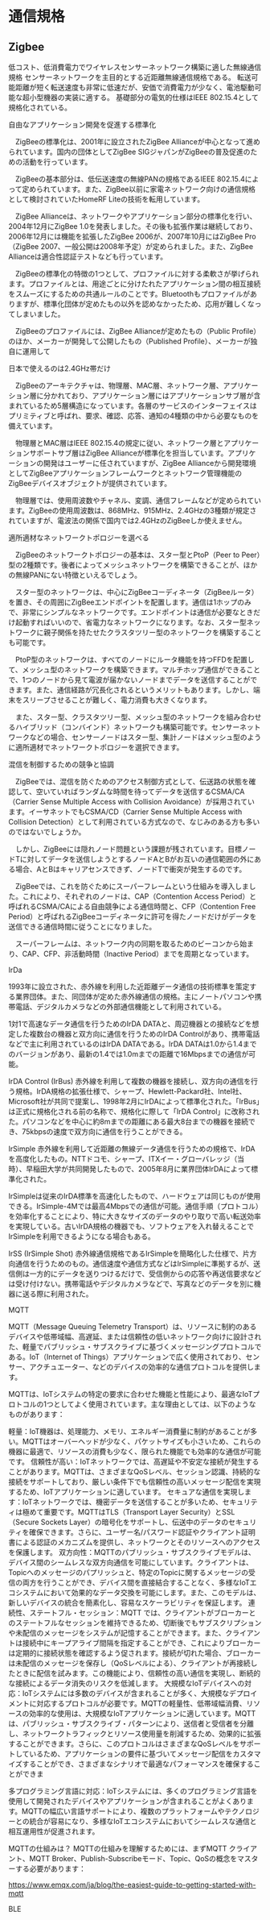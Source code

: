 # 通信規格


## Zigbee
低コスト、低消費電力でワイヤレスセンサーネットワーク構築に適した無線通信規格
センサーネットワークを主目的とする近距離無線通信規格である。 転送可能距離が短く転送速度も非常に低速だが、安価で消費電力が少なく、電池駆動可能な超小型機器の実装に適する。 基礎部分の電気的仕様はIEEE 802.15.4として規格化されている。


自由なアプリケーション開発を促進する標準化

　ZigBeeの標準化は、2001年に設立されたZigBee Allianceが中心となって進められています。国内の団体としてZigBee SIGジャパンがZigBeeの普及促進のための活動を行っています。

　ZigBeeの基本部分は、低伝送速度の無線PANの規格であるIEEE 802.15.4によって定められています。また、ZigBee以前に家電ネットワーク向けの通信規格として検討されていたHomeRF Liteの技術を転用しています。

　ZigBee Allianceは、ネットワークやアプリケーション部分の標準化を行い、2004年12月にZigBee 1.0を発表しました。その後も拡張作業は継続しており、2006年12月には機能を拡張したZigBee 2006が、2007年10月にはZigBee Pro（ZigBee 2007、一般公開は2008年予定）が定められました。また、ZigBee Allianceは適合性認証テストなども行っています。

　ZigBeeの標準化の特徴の1つとして、プロファイルに対する柔軟さが挙げられます。プロファイルとは、用途ごとに分けたれたアプリケーション間の相互接続をスムーズにするための共通ルールのことです。Bluetoothもプロファイルがありますが、標準化団体が定めたもの以外を認めなかったため、応用が難しくなってしまいました。

　ZigBeeのプロファイルには、ZigBee Allianceが定めたもの（Public Profile）のほか、メーカーが開発して公開したもの（Published Profile）、メーカーが独自に運用して



日本で使えるのは2.4GHz帯だけ

　ZigBeeのアーキテクチャは、物理層、MAC層、ネットワーク層、アプリケーション層に分かれており、アプリケーション層にはアプリケーションサブ層が含まれているため5層構造になっています。各層のサービスのインターフェイスはプリミティブと呼ばれ、要求、確認、応答、通知の4種類の中から必要なものを備えています。

　物理層とMAC層はIEEE 802.15.4の規定に従い、ネットワーク層とアプリケーションサポートサブ層はZigBee Allianceが標準化を担当しています。アプリケーションの開発はユーザーに任されていますが、ZigBee Allianceから開発環境としてZigBeeアプリケーションフレームワークとネットワーク管理機能のZigBeeデバイスオブジェクトが提供されています。

　物理層では、使用周波数やチャネル、変調、通信フレームなどが定められています。ZigBeeの使用周波数は、868MHz、915MHz、2.4GHzの3種類が規定されていますが、電波法の関係で国内では2.4GHzのZigBeeしか使えません。



適所適材なネットワークトポロジーを選べる

　ZigBeeのネットワークトポロジーの基本は、スター型とPtoP（Peer to Peer）型の2種類です。後者によってメッシュネットワークを構築できることが、ほかの無線PANにない特徴といえるでしょう。

　スター型のネットワークは、中心にZigBeeコーディネータ（ZigBeeルータ）を置き、その周囲にZigBeeエンドポイントを配置します。通信は1ホップのみで、非常にシンプルなネットワークです。エンドポイントは通信が必要なときだけ起動すればいいので、省電力なネットワークになります。なお、スター型ネットワークに親子関係を持たせたクラスタツリー型のネットワークを構築することも可能です。

　PtoP型のネットワークは、すべてのノードにルータ機能を持つFFDを配置して、メッシュ型のネットワークを構築できます。マルチホップ通信ができることで、1つのノードから見て電波が届かないノードまでデータを送信することができます。また、通信経路が冗長化されるというメリットもあります。しかし、端末をスリープさせることが難しく、電力消費も大きくなります。

　また、スター型、クラスタツリー型、メッシュ型のネットワークを組み合わせるハイブリッド（コンバインド）ネットワークも構築可能です。センサーネットワークなどの場合、センサーノードはスター型、集計ノードはメッシュ型のように適所適材でネットワークトポロジーを選択できます。


混信を制御するための競争と協調

　ZigBeeでは、混信を防ぐためのアクセス制御方式として、伝送路の状態を確認して、空いていればランダムな時間を待ってデータを送信するCSMA/CA（Carrier Sense Multiple Access with Collision Avoidance）が採用されています。イーサネットでもCSMA/CD（Carrier Sense Multiple Access with Collision Detection）として利用されている方式なので、なじみのある方も多いのではないでしょうか。

　しかし、ZigBeeには隠れノード問題という課題が残されています。目標ノードTに対してデータを送信しようとするノードAとBがお互いの通信範囲の外にある場合、AとBはキャリアセンスできず、ノードTで衝突が発生するのです。

　ZigBeeでは、これを防ぐためにスーパーフレームという仕組みを導入しました。これにより、それぞれのノードは、CAP（Contention Access Period）と呼ばれるCSMA/CAによる自由競争による通信時間と、CFP（Contention Free Period）と呼ばれるZigBeeコーディネータに許可を得たノードだけがデータを送信できる通信時間に従うことになりました。

　スーパーフレームは、ネットワーク内の同期を取るためのビーコンから始まり、CAP、CFP、非活動時間（Inactive Period）までを周期となっています。




IrDa

1993年に設立された、赤外線を利用した近距離データ通信の技術標準を策定する業界団体。また、同団体が定めた赤外線通信の規格。主にノートパソコンや携帯電話、デジタルカメラなどの外部通信機能として利用されている。

1対1で高速なデータ通信を行うためのIrDA DATAと、周辺機器との接続などを想定した複数台の機器と双方向に通信を行うためのIrDA Controlがあり、携帯電話などで主に利用されているのはIrDA DATAである。IrDA DATAは1.0から1.4までのバージョンがあり、最新の1.4では1.0mまでの距離で16Mbpsまでの通信が可能。

IrDA Control (IrBus)
赤外線を利用して複数の機器を接続し、双方向の通信を行う規格。IrDA規格の拡張仕様で、シャープ、Hewlett-Packard社、Intel社、Microsoft社が共同で提案し、1998年2月にIrDAによって標準化された。「IrBus」は正式に規格化される前の名称で、規格化に際して「IrDA Control」に改称された。パソコンなどを中心に約8mまでの距離にある最大8台までの機器を接続でき、75kbpsの速度で双方向に通信を行うことができる。

IrSimple
赤外線を利用して近距離の無線データ通信を行うための規格で、IrDAを高度化したもの。NTTドコモ、シャープ、ITXイー・グローバレッジ（当時）、早稲田大学が共同開発したもので、2005年8月に業界団体IrDAによって標準化された。

IrSimpleは従来のIrDA標準を高速化したもので、ハードウェアは同じものが使用できる。IrSimple-4Mでは最高4Mbpsでの通信が可能。通信手順（プロトコル）を効率化することにより、特に大きなサイズのデータのやり取りで高い転送効率を実現している。古いIrDA規格の機器でも、ソフトウェアを入れ替えることでIrSimpleを利用できるようになる場合もある。

IrSS (IrSimple Shot)
赤外線通信規格であるIrSimpleを簡略化した仕様で、片方向通信を行うためのもの。通信速度や通信方式などはIrSimpleに準拠するが、送信側は一方的にデータを送りつけるだけで、受信側からの応答や再送信要求などは受け付けない。携帯電話やデジタルカメラなどで、写真などのデータを別に機器に送る際に利用された。

MQTT

MQTT（Message Queuing Telemetry Transport）は、リソースに制約のあるデバイスや低帯域幅、高遅延、または信頼性の低いネットワーク向けに設計された、軽量でパブリッシュ・サブスクライブに基づくメッセージングプロトコルである。IoT（Internet of Things）アプリケーションで広く使用されており、センサー、アクチュエーター、などのデバイスの効率的な通信プロトコルを提供します。

MQTTは、IoTシステムの特定の要求に合わせた機能と性能により、最適なIoTプロトコルの1つとしてよく使用されています。主な理由としては、以下のようなものがあります：

軽量：IoT機器は、処理能力、メモリ、エネルギー消費量に制約があることが多い。MQTTはオーバーヘッドが少なく、パケットサイズも小さいため、これらの機器に最適で、リソースの消費も少なく、限られた機能でも効率的な通信が可能です。
信頼性が高い：IoTネットワークでは、高遅延や不安定な接続が発生することがあります。MQTTは、さまざまなQoSレベル、セッション認識、持続的な接続をサポートしており、厳しい条件下でも信頼性の高いメッセージ配信を実現するため、IoTアプリケーションに適しています。
セキュアな通信を実現します：IoTネットワークでは、機密データを送信することが多いため、セキュリティは極めて重要です。MQTTはTLS（Transport Layer Security）とSSL（Secure Sockets Layer）の暗号化をサポートし、伝送中のデータのセキュリティを確保できます。さらに、ユーザー名/パスワード認証やクライアント証明書による認証のメカニズムを提供し、ネットワークとそのリソースへのアクセスを保護します。
双方向性：MQTTのパブリッシュ・サブスクライブモデルは、デバイス間のシームレスな双方向通信を可能にしています。クライアントは、Topicへのメッセージのパプリッシュと、特定のTopicに関するメッセージの受信の両方を行うことができ、デバイス間を直接結合することなく、多様なIoTエコシステムにおいて効果的なデータ交換を可能にします。また、このモデルは、新しいデバイスの統合を簡素化し、容易なスケーラビリティを保証します。
連続性、ステートフル・セッション：MQTT では、クライアントがブローカーとのステートフルなセッションを維持できるため、切断後でもサブスクリプションや未配信のメッセージをシステムが記憶することができます。また、クライアントは接続中にキープアライブ間隔を指定することができ、これによりブローカーは定期的に接続状態を確認するよう促されます。接続が切れた場合、ブローカーは未配信のメッセージを保存し（QoSレベルによる）、クライアントが再接続したときに配信を試みます。この機能により、信頼性の高い通信を実現し、断続的な接続によるデータ消失のリスクを低減します。
大規模なIoTデバイスへの対応：IoTシステムには多数のデバイスが含まれることが多く、大規模なデプロイメントに対応するプロトコルが必要です。MQTTの軽量性、低帯域幅消費、リソースの効率的な使用は、大規模なIoTアプリケーションに適しています。MQTTは、パブリッシュ・サブスクライブ・パターンにより、送信者と受信者を分離し、ネットワークトラフィックとリソース使用量を削減するため、効果的に拡張することができます。さらに、このプロトコルはさまざまなQoSレベルをサポートしているため、アプリケーションの要件に基づいてメッセージ配信をカスタマイズすることができ、さまざまなシナリオで最適なパフォーマンスを確保することができま

多プログラミング言語に対応：IoTシステムには、多くのプログラミング言語を使用して開発されたデバイスやアプリケーションが含まれることがよくあります。MQTTの幅広い言語サポートにより、複数のプラットフォームやテクノロジーとの統合が容易になり、多様なIoTエコシステムにおいてシームレスな通信と相互運用性が促進されます。



MQTTの仕組みは？
MQTTの仕組みを理解するためには、まずMQTT クライアント、MQTT Broker、Publish-Subscribeモード、Topic、QoSの概念をマスターする必要があります：


https://www.emqx.com/ja/blog/the-easiest-guide-to-getting-started-with-mqtt


BLE
